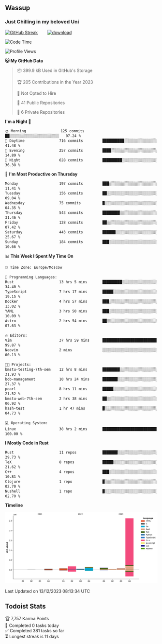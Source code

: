 ## Wassup 
### Just Chilling in my beloved Uni 

<!--
-->

[![GitHub Streak](http://github-readme-streak-stats.herokuapp.com?user=archeoss&theme=shades-of-purple&hide_border=true&date_format=j%20M%5B%20Y%5D)](https://git.io/streak-stats)&nbsp;&nbsp;&nbsp;&nbsp;&nbsp;&nbsp;&nbsp;&nbsp;[![download](https://user-images.githubusercontent.com/68448737/147796309-d8b65b1d-4dde-40d9-b03a-2b42aaa6cd43.jpeg)
](http://bmstu.ru/)

<!--START_SECTION:waka-->
![Code Time](http://img.shields.io/badge/Code%20Time-2%2C233%20hrs%207%20mins-blue)

![Profile Views](http://img.shields.io/badge/Profile%20Views-1-blue)

**🐱 My GitHub Data** 

> 📦 399.9 kB Used in GitHub's Storage 
 > 
> 🏆 205 Contributions in the Year 2023
 > 
> 🚫 Not Opted to Hire
 > 
> 📜 41 Public Repositories 
 > 
> 🔑 6 Private Repositories 
 > 
**I'm a Night 🦉** 

```text
🌞 Morning                125 commits         ██░░░░░░░░░░░░░░░░░░░░░░░   07.24 % 
🌆 Daytime                716 commits         ██████████░░░░░░░░░░░░░░░   41.48 % 
🌃 Evening                257 commits         ████░░░░░░░░░░░░░░░░░░░░░   14.89 % 
🌙 Night                  628 commits         █████████░░░░░░░░░░░░░░░░   36.38 % 
```
📅 **I'm Most Productive on Thursday** 

```text
Monday                   197 commits         ███░░░░░░░░░░░░░░░░░░░░░░   11.41 % 
Tuesday                  156 commits         ██░░░░░░░░░░░░░░░░░░░░░░░   09.04 % 
Wednesday                75 commits          █░░░░░░░░░░░░░░░░░░░░░░░░   04.35 % 
Thursday                 543 commits         ████████░░░░░░░░░░░░░░░░░   31.46 % 
Friday                   128 commits         ██░░░░░░░░░░░░░░░░░░░░░░░   07.42 % 
Saturday                 443 commits         ██████░░░░░░░░░░░░░░░░░░░   25.67 % 
Sunday                   184 commits         ███░░░░░░░░░░░░░░░░░░░░░░   10.66 % 
```


📊 **This Week I Spent My Time On** 

```text
🕑︎ Time Zone: Europe/Moscow

💬 Programming Languages: 
Rust                     13 hrs 5 mins       █████████░░░░░░░░░░░░░░░░   34.40 % 
TypeScript               7 hrs 17 mins       █████░░░░░░░░░░░░░░░░░░░░   19.15 % 
Docker                   4 hrs 57 mins       ███░░░░░░░░░░░░░░░░░░░░░░   13.02 % 
YAML                     3 hrs 50 mins       ███░░░░░░░░░░░░░░░░░░░░░░   10.09 % 
Astro                    2 hrs 54 mins       ██░░░░░░░░░░░░░░░░░░░░░░░   07.63 % 

🔥 Editors: 
Vim                      37 hrs 59 mins      █████████████████████████   99.87 % 
Neovim                   2 mins              ░░░░░░░░░░░░░░░░░░░░░░░░░   00.13 % 

🐱‍💻 Projects: 
bmstu-testing-7th-sem    12 hrs 8 mins       ████████░░░░░░░░░░░░░░░░░   31.93 % 
bob-management           10 hrs 24 mins      ███████░░░░░░░░░░░░░░░░░░   27.37 % 
pearl                    8 hrs 11 mins       █████░░░░░░░░░░░░░░░░░░░░   21.52 % 
bmstu-web-7th-sem        2 hrs 38 mins       ██░░░░░░░░░░░░░░░░░░░░░░░   06.92 % 
hash-test                1 hr 47 mins        █░░░░░░░░░░░░░░░░░░░░░░░░   04.73 % 

💻 Operating System: 
Linux                    38 hrs 2 mins       █████████████████████████   100.00 % 
```

**I Mostly Code in Rust** 

```text
Rust                     11 repos            ███████░░░░░░░░░░░░░░░░░░   29.73 % 
TeX                      8 repos             █████░░░░░░░░░░░░░░░░░░░░   21.62 % 
C++                      4 repos             ███░░░░░░░░░░░░░░░░░░░░░░   10.81 % 
Clojure                  1 repo              █░░░░░░░░░░░░░░░░░░░░░░░░   02.70 % 
Nushell                  1 repo              █░░░░░░░░░░░░░░░░░░░░░░░░   02.70 % 
```



**Timeline**

![Lines of Code chart](https://raw.githubusercontent.com/archeoss/archeoss/master/assets/bar_graph.png)


 Last Updated on 13/12/2023 08:13:34 UTC
<!--END_SECTION:waka-->

## Todoist Stats

<!-- TODO-IST:START -->
🏆  7,757 Karma Points           
🌸  Completed 0 tasks today           
✅  Completed 381 tasks so far           
⏳  Longest streak is 11 days
<!-- TODO-IST:END -->

